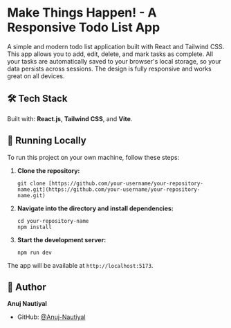 # Make Things Happen! - A Responsive Todo List App

A simple and modern todo list application built with React and Tailwind CSS. This app allows you to add, edit, delete, and mark tasks as complete. All your tasks are automatically saved to your browser's local storage, so your data persists across sessions. The design is fully responsive and works great on all devices.

## 🛠️ Tech Stack

Built with: **React.js**, **Tailwind CSS**, and **Vite**.

## 🚀 Running Locally

To run this project on your own machine, follow these steps:

1. **Clone the repository:**

   ```
   git clone [https://github.com/your-username/your-repository-name.git](https://github.com/your-username/your-repository-name.git)
   ```

2. **Navigate into the directory and install dependencies:**

   ```
   cd your-repository-name
   npm install
   ```

3. **Start the development server:**

   ```
   npm run dev
   ```

The app will be available at `http://localhost:5173`.

## 👤 Author

**Anuj Nautiyal**

* GitHub: [@Anuj-Nautiyal](https://github.com/Anuj-Nautiyal)